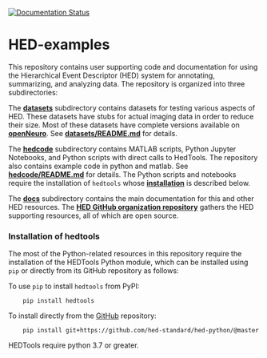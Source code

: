 [![Documentation Status](https://readthedocs.org/projects/hed-examples/badge/?version=latest)](https://www.hed-resources.org/en/latest/?badge=latest)

# HED-examples
This repository contains user supporting code and documentation
for using the Hierarchical Event Descriptor (HED) system for
annotating, summarizing, and analyzing data.
The repository is organized into three subdirectories:

The [**datasets**](https://github.com/hed-standard/hed-examples/tree/main/datasets)
subdirectory contains datasets for testing various aspects of HED.
These datasets have stubs for actual imaging data in order to reduce their size.
Most of these datasets have complete versions available on 
[**openNeuro**](https://openneuro.org/).
See [**datasets/README.md**](./datasets/README.md) for details.

The [**hedcode**](https://github.com/hed-standard/hed-examples/tree/main/hedcode)
subdirectory contains MATLAB scripts, Python Jupyter Notebooks,
and Python scripts with direct calls to HedTools.
The repository also contains example code in python and matlab. 
See [**hedcode/README.md**](./hedcode/README.md) for details.
The Python scripts and notebooks require the installation of
`hedtools` whose [**installation**](./README.md#installation-of-hedtools)
is described below.

The [**docs**](https://github.com/hed-standard/hed-examples/tree/main/docs)
subdirectory contains the main documentation for this and other HED resources.
The [**HED GitHub organization repository**](https://github.com/hed-standard/)
gathers the HED supporting resources, all of which are open source.


### Installation of hedtools

The most of the Python-related resources in this repository
require the installation of the HEDTools Python module, which can be
installed using `pip` or directly from its GitHub repository as follows:

To use `pip` to install `hedtools` from PyPI:

   ```
       pip install hedtools
   ```

To install directly from the 
[GitHub](https://github.com/hed-standard/hed-python) repository:

   ```
       pip install git+https://github.com/hed-standard/hed-python/@master
   ```

HEDTools require python 3.7 or greater.
